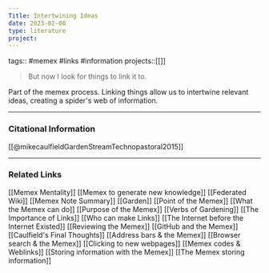 ```yaml
---
Title: Intertwining Ideas
date: 2023-02-06
type: literature
project:
---
```

tags:: #memex #links #information
projects::[[]]


> But now I look for things to link it to.

Part of the memex process. Linking things allow us to intertwine relevant ideas, creating a spider's web of information.

---
### Citational Information

[[@mikecaulfieldGardenStreamTechnopastoral2015]]

---

### Related Links

[[Memex Mentality]]
[[Memex to generate new knowledge]]
[[Federated Wiki]]
[[Memex Note Summary]]
[[Garden]]
[[Point of the Memex]]
[[What the Memex can do]]
[[Purpose of the Memex]]
[[Verbs of Gardening]]
[[The Importance of Links]]
[[Who can make Links]]
[[The Internet before the Internet Existed]]
[[Reviewing the Memex]]
[[GitHub and the Memex]]
[[Caulfield's Final Thoughts]]
[[Address bars & the Memex]]
[[Browser search & the Memex]]
[[Clicking to new webpages]]
[[Memex codes & Weblinks]]
[[Storing information with the Memex]]
[[The Memex storing information]]